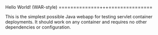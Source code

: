 Hello World! (WAR-style)
==============+++===============

This is the simplest possible Java webapp for testing servlet container deployments.  It should work on any container and requires no other dependencies or configuration.
